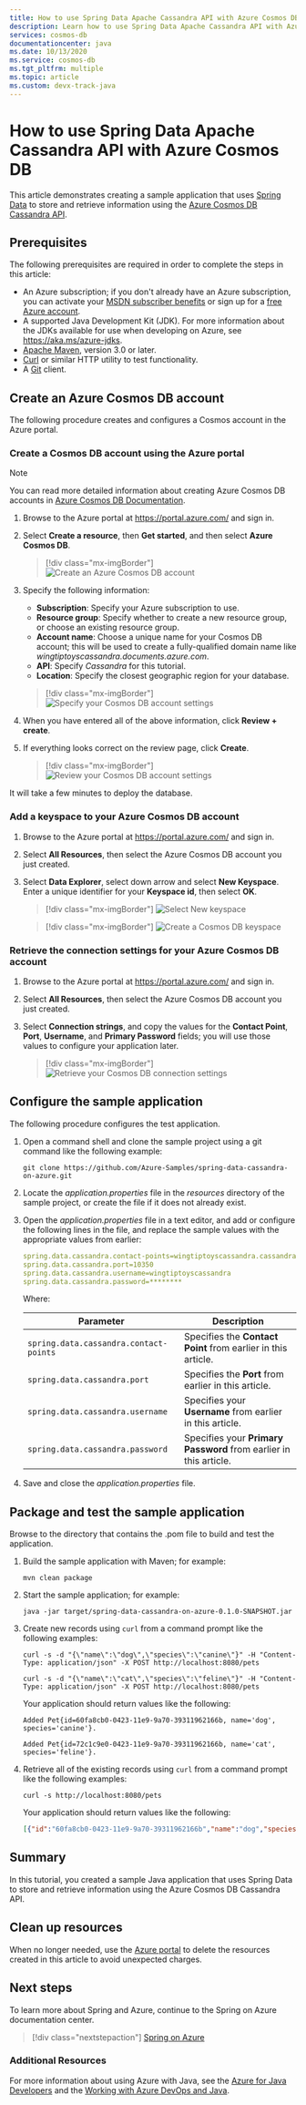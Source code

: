 ```yaml
---
title: How to use Spring Data Apache Cassandra API with Azure Cosmos DB
description: Learn how to use Spring Data Apache Cassandra API with Azure Cosmos DB.
services: cosmos-db
documentationcenter: java
ms.date: 10/13/2020
ms.service: cosmos-db
ms.tgt_pltfrm: multiple
ms.topic: article
ms.custom: devx-track-java
---
```


# How to use Spring Data Apache Cassandra API with Azure Cosmos DB

This article demonstrates creating a sample application that uses [Spring Data] to store and retrieve information using the [Azure Cosmos DB Cassandra API](/azure/cosmos-db/cassandra-introduction).

## Prerequisites

The following prerequisites are required in order to complete the steps in this article:

* An Azure subscription; if you don't already have an Azure subscription, you can activate your [MSDN subscriber benefits] or sign up for a [free Azure account].
* A supported Java Development Kit (JDK). For more information about the JDKs available for use when developing on Azure, see <https://aka.ms/azure-jdks>.
* [Apache Maven](http://maven.apache.org/), version 3.0 or later.
* [Curl](https://curl.haxx.se/) or similar HTTP utility to test functionality.
* A [Git](https://git-scm.com/downloads) client.

## Create an Azure Cosmos DB account

The following procedure creates and configures a Cosmos account in the Azure portal.

### Create a Cosmos DB account using the Azure portal

> [!NOTE]
> 
> You can read more detailed information about creating Azure Cosmos DB accounts in [Azure Cosmos DB Documentation](/azure/cosmos-db/).

1. Browse to the Azure portal at <https://portal.azure.com/> and sign in.

1. Select **Create a resource**, then **Get started**, and then select **Azure Cosmos DB**.
    
   >[!div class="mx-imgBorder"]
   >![Create an Azure Cosmos DB account][COSMOSDB01]

1. Specify the following information:

   - **Subscription**: Specify your Azure subscription to use.
   - **Resource group**: Specify whether to create a new resource group, or choose an existing resource group.
   - **Account name**: Choose a unique name for your Cosmos DB account; this will be used to create a fully-qualified domain name like *wingtiptoyscassandra.documents.azure.com*.
   - **API**: Specify *Cassandra* for this tutorial.
   - **Location**: Specify the closest geographic region for your database.
   
   >[!div class="mx-imgBorder"]
   >![Specify your Cosmos DB account settings][COSMOSDB02]
   
1. When you have entered all of the above information, click **Review + create**.

1. If everything looks correct on the review page, click **Create**.
   
   >[!div class="mx-imgBorder"]
   >![Review your Cosmos DB account settings][COSMOSDB03]

It will take a few minutes to deploy the database.

### Add a keyspace to your Azure Cosmos DB account

1. Browse to the Azure portal at <https://portal.azure.com/> and sign in.

1. Select **All Resources**, then select the Azure Cosmos DB account you just created.

1. Select **Data Explorer**, select down arrow and select **New Keyspace**. Enter a unique identifier for your **Keyspace id**, then select **OK**.
    
   >[!div class="mx-imgBorder"]
   >![Select New keyspace][COSMOSDB05]
   
   >[!div class="mx-imgBorder"]
   >![Create a Cosmos DB keyspace][COSMOSDB05-1]

### Retrieve the connection settings for your Azure Cosmos DB account

1. Browse to the Azure portal at <https://portal.azure.com/> and sign in.

1. Select **All Resources**, then select the Azure Cosmos DB account you just created.

1. Select **Connection strings**, and copy the values for the **Contact Point**, **Port**, **Username**, and **Primary Password** fields; you will use those values to configure your application later.
   
   >[!div class="mx-imgBorder"]
   >![Retrieve your Cosmos DB connection settings][COSMOSDB06]

## Configure the sample application

The following procedure configures the test application.

1. Open a command shell and clone the sample project using a git command like the following example:

   ```shell
   git clone https://github.com/Azure-Samples/spring-data-cassandra-on-azure.git
   ```

1. Locate the *application.properties* file in the *resources* directory of the sample project, or create the file if it does not already exist.

1. Open the *application.properties* file in a text editor, and add or configure the following lines in the file, and replace the sample values with the appropriate values from earlier:

   ```yaml
   spring.data.cassandra.contact-points=wingtiptoyscassandra.cassandra.cosmos.azure.com
   spring.data.cassandra.port=10350
   spring.data.cassandra.username=wingtiptoyscassandra
   spring.data.cassandra.password=********
   ```
   Where:

   | Parameter | Description |
   |---|---|
   | `spring.data.cassandra.contact-points` | Specifies the **Contact Point** from earlier in this article. |
   | `spring.data.cassandra.port` | Specifies the **Port** from earlier in this article. |
   | `spring.data.cassandra.username` | Specifies your **Username** from earlier in this article. |
   | `spring.data.cassandra.password` | Specifies your **Primary Password** from earlier in this article. |

1. Save and close the *application.properties* file.

## Package and test the sample application 

Browse to the directory that contains the .pom file to build and test the application.

1. Build the sample application with Maven; for example:

   ```shell
   mvn clean package
   ```

1. Start the sample application; for example:

   ```shell
   java -jar target/spring-data-cassandra-on-azure-0.1.0-SNAPSHOT.jar
   ```

1. Create new records using `curl` from a command prompt like the following examples:

   ```shell
   curl -s -d "{\"name\":\"dog\",\"species\":\"canine\"}" -H "Content-Type: application/json" -X POST http://localhost:8080/pets

   curl -s -d "{\"name\":\"cat\",\"species\":\"feline\"}" -H "Content-Type: application/json" -X POST http://localhost:8080/pets
   ```

   Your application should return values like the following:

   ```shell
   Added Pet{id=60fa8cb0-0423-11e9-9a70-39311962166b, name='dog', species='canine'}.

   Added Pet{id=72c1c9e0-0423-11e9-9a70-39311962166b, name='cat', species='feline'}.
   ```

1. Retrieve all of the existing records using `curl` from a command prompt like the following examples:

   ```shell
   curl -s http://localhost:8080/pets
   ```

   Your application should return values like the following:

   ```json
   [{"id":"60fa8cb0-0423-11e9-9a70-39311962166b","name":"dog","species":"canine"},{"id":"72c1c9e0-0423-11e9-9a70-39311962166b","name":"cat","species":"feline"}]
   ```

## Summary

In this tutorial, you created a sample Java application that uses Spring Data to store and retrieve information using the Azure Cosmos DB Cassandra API.

## Clean up resources

When no longer needed, use the [Azure portal](https://portal.azure.com/) to delete the resources created in this article to avoid unexpected charges.

## Next steps

To learn more about Spring and Azure, continue to the Spring on Azure documentation center.

> [!div class="nextstepaction"]
> [Spring on Azure](./index.yml)

### Additional Resources

For more information about using Azure with Java, see the [Azure for Java Developers] and the [Working with Azure DevOps and Java].

<!-- URL List -->

[Azure for Java Developers]: ../index.yml
[free Azure account]: https://azure.microsoft.com/pricing/free-trial/
[Working with Azure DevOps and Java]: /azure/devops/
[MSDN subscriber benefits]: https://azure.microsoft.com/pricing/member-offers/msdn-benefits-details/
[Spring Boot]: http://projects.spring.io/spring-boot/
[Spring Data]: https://spring.io/projects/spring-data
[Spring Initializr]: https://start.spring.io/
[Spring Framework]: https://spring.io/

<!-- IMG List -->

[COSMOSDB01]: media/configure-spring-data-apache-cassandra-with-cosmos-db/create-cosmos-db-01.png
[COSMOSDB02]: media/configure-spring-data-apache-cassandra-with-cosmos-db/create-cosmos-db-02.png
[COSMOSDB03]: media/configure-spring-data-apache-cassandra-with-cosmos-db/create-cosmos-db-03.png
[COSMOSDB05]: media/configure-spring-data-apache-cassandra-with-cosmos-db/create-cosmos-db-05.png
[COSMOSDB05-1]: media/configure-spring-data-apache-cassandra-with-cosmos-db/create-cosmos-db-05-1.png
[COSMOSDB06]: media/configure-spring-data-apache-cassandra-with-cosmos-db/create-cosmos-db-06.png